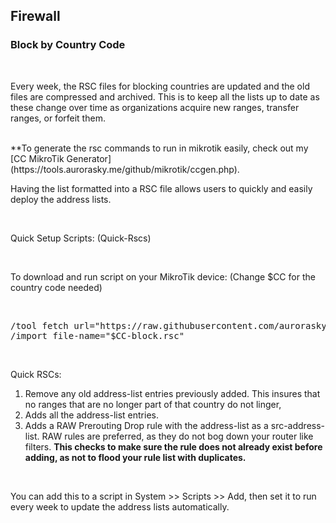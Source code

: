 ## Firewall

### Block by Country Code

<br>

Every week, the RSC files for blocking countries are updated and the old files are compressed and archived. This is to keep all the lists up to date as these change over time as organizations acquire new ranges, transfer ranges, or forfeit them.

<br>
**To generate the rsc commands to run in mikrotik easily, check out my [CC MikroTik Generator](https://tools.aurorasky.me/github/mikrotik/ccgen.php).


<br>

Having the list formatted into a RSC file allows users to quickly and easily deploy the address lists.

<br>

Quick Setup Scripts: (Quick-Rscs)

<br>

To download and run script on your MikroTik device: (Change $CC for the country code needed)

<br>

<pre>/tool fetch url="https://raw.githubusercontent.com/auroraskylabs/mikrotik-utils/refs/heads/main/firewall/blockbycountry/quick-rscs/$CC-block.rsc" mode=https 
/import file-name="$CC-block.rsc"
</pre>

<br>

Quick RSCs:

1. Remove any old address-list entries previously added. This insures that no ranges that are no longer part of that country do not linger,
2. Adds all the address-list entries.
3. Adds a RAW Prerouting Drop rule with the address-list as a src-address-list. RAW rules are preferred, as they do not bog down your router like filters. **This checks to make sure the rule does not already exist before adding, as not to flood your rule list with duplicates.**

<!-- -->

<br>

You can add this to a script in System >> Scripts >> Add, then set it to run every week to update the address lists automatically.
